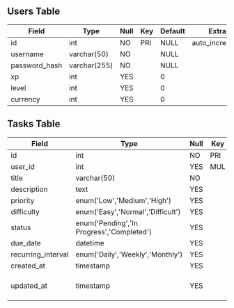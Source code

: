 ## Users Table
| Field         | Type         | Null | Key | Default | Extra          |
|---------------|--------------|------|-----|---------|----------------|
| id            | int          | NO   | PRI | NULL    | auto_increment |
| username      | varchar(50)  | NO   |     | NULL    |                |
| password_hash | varchar(255) | NO   |     | NULL    |                |
| xp            | int          | YES  |     | 0       |                |
| level         | int          | YES  |     | 0       |                |
| currency      | int          | YES  |     | 0       |                |

## Tasks Table
| Field              | Type                                      | Null | Key | Default           | Extra                                         |
|--------------------|-------------------------------------------|------|-----|-------------------|-----------------------------------------------|
| id                 | int                                       | NO   | PRI | NULL              | auto_increment                                |
| user_id            | int                                       | YES  | MUL | NULL              |                                               |
| title              | varchar(50)                               | NO   |     | NULL              |                                               |
| description        | text                                      | YES  |     | NULL              |                                               |
| priority           | enum('Low','Medium','High')               | YES  |     | NULL              |                                               |
| difficulty         | enum('Easy','Normal','Difficult')         | YES  |     | NULL              |                                               |
| status             | enum('Pending','In Progress','Completed') | YES  |     | NULL              |                                               |
| due_date           | datetime                                  | YES  |     | NULL              |                                               |
| recurring_interval | enum('Daily','Weekly','Monthly')          | YES  |     | NULL              |                                               |
| created_at         | timestamp                                 | YES  |     | CURRENT_TIMESTAMP | DEFAULT_GENERATED                             |
| updated_at         | timestamp                                 | YES  |     | CURRENT_TIMESTAMP | DEFAULT_GENERATED on update CURRENT_TIMESTAMP |
